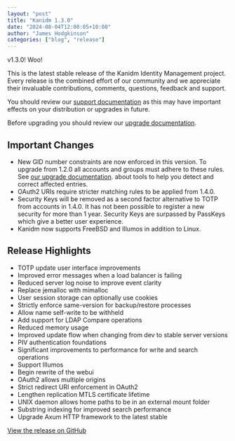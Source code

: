 ```yaml
---
layout: "post"
title: "Kanidm 1.3.0"
date: "2024-08-04T12:00:05+10:00"
author: "James Hodgkinson"
categories: ["blog", "release"]
---
```


v1.3.0! Woo!

This is the latest stable release of the Kanidm Identity Management project. Every release is the combined effort of our
community and we appreciate their invaluable contributions, comments, questions, feedback and support.

You should review our [support documentation](https://github.com/kanidm/kanidm/blob/master/book/src/support.md) as this
may have important effects on your distribution or upgrades in future.

Before upgrading you should review our
[upgrade documentation](https://github.com/kanidm/kanidm/blob/master/book/src/server_updates.md).

## Important Changes

- New GID number constraints are now enforced in this version. To upgrade from 1.2.0 all accounts and groups must adhere
  to these rules. See
  [our upgrade documentation](https://github.com/kanidm/kanidm/blob/master/book/src/server_updates.md). about tools to
  help you detect and correct affected entries.
- OAuth2 URIs require stricter matching rules to be applied from 1.4.0.
- Security Keys will be removed as a second factor alternative to TOTP from accounts in 1.4.0. It has not been possible
  to register a new security for more than 1 year. Security Keys are surpassed by PassKeys which give a better user
  experience.
- Kanidm now supports FreeBSD and Illumos in addition to Linux.

## Release Highlights

- TOTP update user interface improvements
- Improved error messages when a load balancer is failing
- Reduced server log noise to improve event clarity
- Replace jemalloc with mimalloc
- User session storage can optionally use cookies
- Strictly enforce same-version for backup/restore processes
- Allow name self-write to be withheld
- Add support for LDAP Compare operations
- Reduced memory usage
- Improved update flow when changing from dev to stable server versions
- PIV authentication foundations
- Significant improvements to performance for write and search operations
- Support Illumos
- Begin rewrite of the webui
- OAuth2 allows multiple origins
- Strict redirect URI enforcement in OAuth2
- Lengthen replication MTLS certificate lifetime
- UNIX daemon allows home paths to be in an external mount folder
- Substring indexing for improved search performance
- Upgrade Axum HTTP framework to the latest stable

[View the release on GitHub](https://github.com/kanidm/kanidm/releases/tag/v1.3.0)
